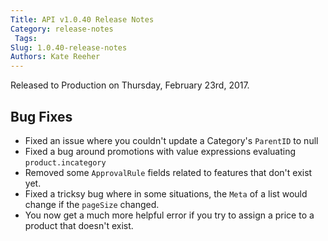```yaml
---
Title: API v1.0.40 Release Notes
Category: release-notes
 Tags: 
Slug: 1.0.40-release-notes
Authors: Kate Reeher
---
```


Released to Production on Thursday, February 23rd, 2017. 

## Bug Fixes
- Fixed an issue where you couldn't update a Category's `ParentID` to null
- Fixed a bug around promotions with value expressions evaluating `product.incategory`
- Removed some `ApprovalRule` fields related to features that don't exist yet.
- Fixed a tricksy bug where in some situations, the `Meta` of a list would change if the `pageSize` changed.
- You now get a much more helpful error if you try to assign a price to a product that doesn't exist.


